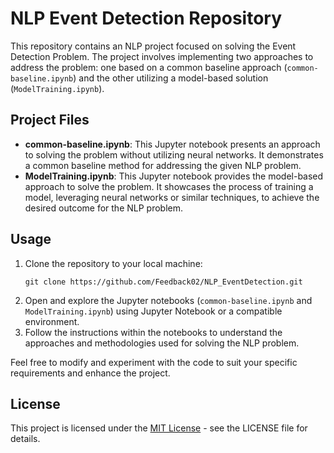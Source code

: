 <!DOCTYPE html>
<html>
<body>

<h1>NLP Event Detection Repository</h1>

<p>This repository contains an NLP project focused on solving the Event Detection Problem. The project involves implementing two approaches to address the problem: one based on a common baseline approach (<code>common-baseline.ipynb</code>) and the other utilizing a model-based solution (<code>ModelTraining.ipynb</code>).</p>

<h2>Project Files</h2>

<ul>
  <li>
    <strong>common-baseline.ipynb</strong>: This Jupyter notebook presents an approach to solving the problem without utilizing neural networks. It demonstrates a common baseline method for addressing the given NLP problem.
  </li>
  <li>
    <strong>ModelTraining.ipynb</strong>: This Jupyter notebook provides the model-based approach to solve the problem. It showcases the process of training a model, leveraging neural networks or similar techniques, to achieve the desired outcome for the NLP problem.
  </li>
</ul>

<h2>Usage</h2>

<ol>
  <li>Clone the repository to your local machine:
    <pre><code>git clone https://github.com/Feedback02/NLP_EventDetection.git</code></pre>
  </li>
  <li>Open and explore the Jupyter notebooks (<code>common-baseline.ipynb</code> and <code>ModelTraining.ipynb</code>) using Jupyter Notebook or a compatible environment.</li>
  <li>Follow the instructions within the notebooks to understand the approaches and methodologies used for solving the NLP problem.</li>
</ol>

<p>Feel free to modify and experiment with the code to suit your specific requirements and enhance the project.</p>

<h2>License</h2>

<p>This project is licensed under the <a href="LICENSE">MIT License</a> - see the LICENSE file for details.</p>

</body>
</html>
